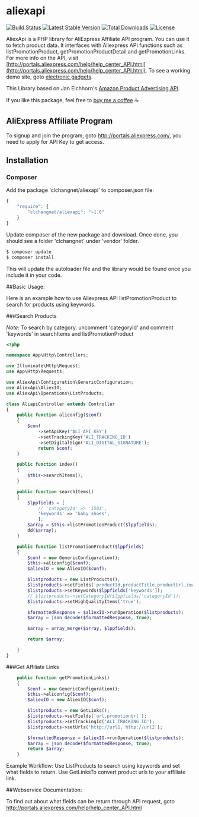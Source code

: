# aliexapi

[![Build Status](https://travis-ci.org/clchangnet/aliexapi.svg?branch=master)](https://travis-ci.org/clchangnet/aliexapi) [![Latest Stable Version](https://poser.pugx.org/clchangnet/aliexapi/v/stable)](https://packagist.org/packages/clchangnet/aliexapi) [![Total Downloads](https://poser.pugx.org/clchangnet/aliexapi/downloads)](https://packagist.org/packages/clchangnet/aliexapi) [![License](https://poser.pugx.org/clchangnet/aliexapi/license)](https://packagist.org/packages/clchangnet/aliexapi)

AliexApi is a PHP library for AliExpress Affiliate API program. You can use it to fetch product data. It interfaces with Aliexpress API functions such as listPromotionProduct, getPromotionProductDetail and getPromotionLinks. For more info on the API, visit [http://portals.aliexpress.com/help/help_center_API.html](http://portals.aliexpress.com/help/help_center_API.html). To see a working demo site, goto [electronic gadgets](http://kigagets.ukiki.me/).

This Library based on Jan Eichhorn's [Amazon Product Advertising API](https://github.com/Exeu/apai-io).

If you like this package, feel free to [buy me a coffee](https://www.paypal.me/aliexapi/5) ☕️

## AliExpress Affiliate Program

To signup and join the program, goto http://portals.aliexpress.com/, you need to apply for API Key to get access.

## Installation

### Composer

Add the package 'clchangnet/aliexapi' to composer.json file:

```js
{
    "require": {
        "clchangnet/aliexapi": "~1.0"
    }
}
```

Update composer of the new package and download.
Once done, you should see a folder 'clchangnet' under 'vendor' folder.

```bash
$ composer update
$ composer install
```

This will update the autoloader file and the library would be found once you include it in your code.

##Basic Usage:

Here is an example how to use Aliexpress API listPromotionProduct to search for products using keywords.

###Search Products

_Note:_
To search by category. uncomment 'categoryId' and comment 'keywords' in searchItems and listPromotionProduct

```php
<?php

namespace App\Http\Controllers;

use Illuminate\Http\Request;
use App\Http\Requests;

use AliexApi\Configuration\GenericConfiguration;
use AliexApi\AliexIO;
use AliexApi\Operations\ListProducts;

class AliapiController extends Controller
{
    public function aliconfig($conf)
    {
        $conf
            ->setApiKey('ALI_API_KEY')
            ->setTrackingKey('ALI_TRACKING_ID')
            ->setDigitalSign('ALI_DIGITAL_SIGNATURE');
            return $conf;
    }

    public function index()
    {
        $this->searchItems();
    }

    public function searchItems()
    {
        $lppfields = [
            // 'categoryId' => '1501',
            'keywords' => 'baby shoes',
            ];
        $array = $this->listPromotionProduct($lppfields);
        dd($array);
    }

    public function listPromotionProduct($lppfields)
    {
        $conf = new GenericConfiguration();
        $this->aliconfig($conf);
        $aliexIO = new AliexIO($conf);

        $listproducts = new ListProducts();
        $listproducts->setFields('productId,productTitle,productUrl,imageUrl');
        $listproducts->setKeywords($lppfields['keywords']);
        // $listproducts->setCategoryId($lppfields['categoryId']);
        $listproducts->setHighQualityItems('true');

        $formattedResponse = $aliexIO->runOperation($listproducts);
        $array = json_decode($formattedResponse, true);

        $array = array_merge($array, $lppfields);

        return $array;

    }
}

```

###Get Affiliate Links

```php
    public function getPromotionLinks()
    {
        $conf = new GenericConfiguration();
        $this->aliconfig($conf);
        $aliexIO = new AliexIO($conf);

        $listproducts = new GetLinks();
        $listproducts->setFields('url,promotionUrl');
        $listproducts->setTrackingId('ALI_TRACKING_ID');
        $listproducts->setUrls('http://url1, http://url2');

        $formattedResponse = $aliexIO->runOperation($listproducts);
        $array = json_decode($formattedResponse, true);
        return $array;
    }
```

Example Workflow:
Use ListProducts to search using keywords and set what fields to return.
Use GetLinksTo convert product urls to your affiliate link.

##Webservice Documentation:

To find out about what fields can be return through API request, goto http://portals.aliexpress.com/help/help_center_API.html
